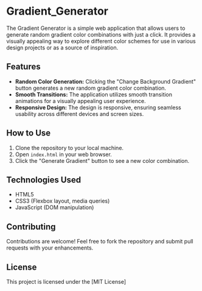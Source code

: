 # Gradient_Generator

The Gradient Generator is a simple web application that allows users to generate random gradient color combinations with just a click. It provides a visually appealing way to explore different color schemes for use in various design projects or as a source of inspiration.

## Features

- **Random Color Generation:** Clicking the "Change Background Gradient" button generates a new random gradient color combination.
- **Smooth Transitions:** The application utilizes smooth transition animations for a visually appealing user experience.
- **Responsive Design:** The design is responsive, ensuring seamless usability across different devices and screen sizes.

## How to Use

1. Clone the repository to your local machine.
2. Open `index.html` in your web browser.
3. Click the "Generate Gradient" button to see a new color combination.

## Technologies Used

- HTML5
- CSS3 (Flexbox layout, media queries)
- JavaScript (DOM manipulation)

## Contributing

Contributions are welcome! Feel free to fork the repository and submit pull requests with your enhancements.

## License

This project is licensed under the [MIT License]
